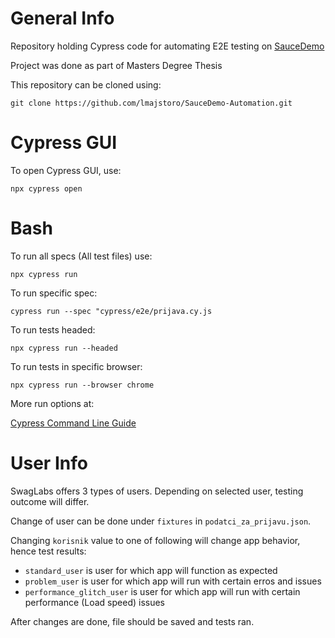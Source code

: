 # General Info
Repository holding Cypress code for automating E2E testing on [SauceDemo](https://www.saucedemo.com/)

Project was done as part of Masters Degree Thesis

This repository can be cloned using:
```
git clone https://github.com/lmajstoro/SauceDemo-Automation.git
```


# Cypress GUI
To open Cypress GUI, use:
```
npx cypress open
```
# Bash
To run all specs (All test files) use:
```
npx cypress run
```
To run specific spec:
```
cypress run --spec "cypress/e2e/prijava.cy.js
```
To run tests headed:
```
npx cypress run --headed
```
To run tests in specific browser:
```
npx cypress run --browser chrome
```
More run options at:

[Cypress Command Line Guide](https://docs.cypress.io/guides/guides/command-line)

# User Info
SwagLabs offers 3 types of users. Depending on selected user, testing outcome will differ.

Change of user can be done under ```fixtures``` in ```podatci_za_prijavu.json```.

Changing ```korisnik``` value to one of following will change app behavior, hence test results:
* ```standard_user``` is user for which app will function as expected
* ```problem_user``` is user for which app will run with certain erros and issues
* ```performance_glitch_user``` is user for which app will run with certain performance (Load speed) issues

After changes are done, file should be saved and tests ran.
